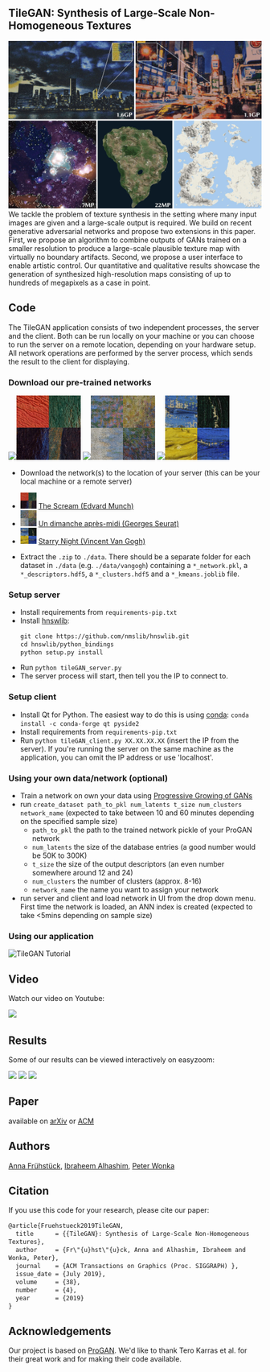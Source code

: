 ## TileGAN: Synthesis of Large-Scale Non-Homogeneous Textures
![TileGAN](https://github.com/afruehstueck/tileGAN/blob/master/doc/tilegan_results.jpg)
We tackle the problem of texture synthesis in the setting where many input
images are given and a large-scale output is required. We build on recent
generative adversarial networks and propose two extensions in this paper.
First, we propose an algorithm to combine outputs of GANs trained on
a smaller resolution to produce a large-scale plausible texture map with
virtually no boundary artifacts. Second, we propose a user interface to
enable artistic control. Our quantitative and qualitative results showcase the
generation of synthesized high-resolution maps consisting of up to hundreds
of megapixels as a case in point.

## Code
The TileGAN application consists of two independent processes, the server and the client. Both can be run locally on your machine or you can choose to run the server on a remote location, depending on your hardware setup. All network operations are performed by the server process, which sends the result to the client for displaying.
### Download our pre-trained networks
 [<img src="https://upload.wikimedia.org/wikipedia/commons/thumb/f/f4/The_Scream.jpg/471px-The_Scream.jpg" height="128"><img src="https://raw.githubusercontent.com/afruehstueck/tileGAN/master/doc/munch.jpg" height="128">](https://drive.google.com/file/d/1Cmgblx8zKiv-W1IHXqi7By4fAnvBWsyR)
 [<img src="https://upload.wikimedia.org/wikipedia/en/0/05/Un_dimanche_apr%C3%A8s-midi_%C3%A0_l%27%C3%8Ele_de_la_Grande_Jatte_crop.jpg" height="128"><img src="https://raw.githubusercontent.com/afruehstueck/tileGAN/master/doc/seurat.jpg" height="128">](https://drive.google.com/file/d/1PQwAOPetysY6VKNWRW8EqNPPtfSrnf2x)
 [<img src="https://upload.wikimedia.org/wikipedia/commons/thumb/e/ea/Van_Gogh_-_Starry_Night_-_Google_Art_Project.jpg/606px-Van_Gogh_-_Starry_Night_-_Google_Art_Project.jpg" height="128"><img src="https://raw.githubusercontent.com/afruehstueck/tileGAN/master/doc/vangogh.jpg" height="128">](https://drive.google.com/file/d/1nJyCRiz6XmJXI71DEVeXWq49EvTbII0S)
* Download the network(s) to the location of your server (this can be your local machine or a remote server)
 - [<img src="https://raw.githubusercontent.com/afruehstueck/tileGAN/master/doc/munch.jpg" height="32">](https://drive.google.com/file/d/1Cmgblx8zKiv-W1IHXqi7By4fAnvBWsyR) [The Scream (Edvard Munch)](https://drive.google.com/file/d/1Cmgblx8zKiv-W1IHXqi7By4fAnvBWsyR)
 -  [<img src="https://raw.githubusercontent.com/afruehstueck/tileGAN/master/doc/seurat.jpg" height="32">](https://drive.google.com/file/d/1PQwAOPetysY6VKNWRW8EqNPPtfSrnf2x) [Un dimanche après-midi (Georges Seurat)](https://drive.google.com/file/d/1PQwAOPetysY6VKNWRW8EqNPPtfSrnf2x)
 - [<img src="https://raw.githubusercontent.com/afruehstueck/tileGAN/master/doc/vangogh.jpg" height="32">](https://drive.google.com/file/d/1nJyCRiz6XmJXI71DEVeXWq49EvTbII0S) [Starry Night (Vincent Van Gogh)](https://drive.google.com/file/d/1nJyCRiz6XmJXI71DEVeXWq49EvTbII0S)
 * Extract the `.zip` to `./data`. There should be a separate folder for each dataset in `./data` (e.g. `./data/vangogh`) containing a `*_network.pkl`, a `*_descriptors.hdf5`, a `*_clusters.hdf5` and a `*_kmeans.joblib` file.
 
### Setup server
* Install requirements from `requirements-pip.txt`
* Install [hnswlib](https://github.com/nmslib/hnswlib):
    ```
    git clone https://github.com/nmslib/hnswlib.git
  cd hnswlib/python_bindings
  python setup.py install
  ``` 
 * Run `python tileGAN_server.py`
 * The server process will start, then tell you the IP to connect to.
 
### Setup client
 * Install Qt for Python. The easiest way to do this is using [conda](https://www.anaconda.com/distribution/#download-section): `conda install -c conda-forge qt pyside2`
 * Install requirements from `requirements-pip.txt`
 * Run `python tileGAN_client.py XX.XX.XX.XX` (insert the IP from the server). If you're running the server on the same machine as the application, you can omit the IP address or use 'localhost'.

### Using your own data/network (optional)
 * Train a network on own your data using [Progressive Growing of GANs](https://github.com/tkarras/progressive_growing_of_gans)
 * run `create_dataset path_to_pkl num_latents t_size num_clusters network_name` (expected to take between 10 and 60 minutes depending on the specified sample size) 
    - `path_to_pkl` the path to the trained network pickle of your ProGAN network
    - `num_latents` the size of the database entries (a good number would be 50K to 300K)
    - `t_size` the size of the output descriptors (an even number somewhere around 12 and 24)
    - `num_clusters` the number of clusters (approx. 8-16)
    - `network_name` the name you want to assign your network
 * run server and client and load network in UI from the drop down menu. First time the network is loaded, an ANN index is created (expected to take <5mins depending on sample size)

### Using our application
![TileGAN Tutorial](https://raw.githubusercontent.com/afruehstueck/tileGAN/master/tileGAN_firstSteps.jpg)

## Video
Watch our video on Youtube:

[<img src="https://github.com/afruehstueck/tileGAN/blob/master/doc/video_link.jpg">](https://www.youtube.com/watch?v=ye_HZOdW7kg)
## Results
Some of our results can be viewed interactively on easyzoom:

[<img src="https://easyzoom.blob.core.windows.net/tiled/d6aaea2c-78a0-4f3b-9910-a92f1cae65c2/d6aaea2c-78a0-4f3b-9910-a92f1cae65c2_272.jpg">](https://www.easyzoom.com/imageaccess/2c874aa0cfc9478eaff289c0ad41cbb7)
[<img src="https://easyzoom.blob.core.windows.net/tiled/ec0082ce-5ead-4c74-aadc-eba4be3487d1/ec0082ce-5ead-4c74-aadc-eba4be3487d1_272.jpg">](https://www.easyzoom.com/imageaccess/62409020a0334402b2c91d9f6aa63459)
[<img src="https://easyzoom.blob.core.windows.net/tiled/c2561974-2010-48da-ac87-1216f4eb2e7a/c2561974-2010-48da-ac87-1216f4eb2e7a_272.jpg">](https://www.easyzoom.com/imageaccess/d16837356655462bb034a6e2c6c209d8)

## Paper
available on [arXiv](https://arxiv.org/abs/1904.12795) or [ACM](https://dl.acm.org/citation.cfm?id=3322993)

## Authors
[Anna Frühstück](http://afruehstueck.github.io), [Ibraheem Alhashim](http://ialhashim.github.io), [Peter Wonka](http://peterwonka.net)

## Citation
If you use this code for your research, please cite our paper:
```
@article{Fruehstueck2019TileGAN,
  title      = {{TileGAN}: Synthesis of Large-Scale Non-Homogeneous Textures},
  author     = {Fr\"{u}hst\"{u}ck, Anna and Alhashim, Ibraheem and Wonka, Peter},
  journal    = {ACM Transactions on Graphics (Proc. SIGGRAPH) },
  issue_date = {July 2019},
  volume     = {38},
  number     = {4},
  year       = {2019}
}
```

## Acknowledgements
Our project is based on [ProGAN](https://github.com/tkarras/progressive_growing_of_gans). We'd like to thank Tero Karras et al. for their great work and for making their code available.
